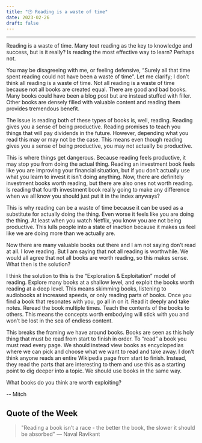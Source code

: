 ```yaml
---
title: "🕐 Reading is a waste of time"
date: 2023-02-26
draft: false
---
```


---

Reading is a waste of time. Many tout reading as the key to knowledge and success, but is it really? Is reading the most effective way to learn? Perhaps not.

You may be disagreeing with me, or feeling defensive, “Surely all that time spent reading could not have been a waste of time”. Let me clarify; I don’t think all reading is a waste of time. Not all reading is a waste of time because not all books are created equal. There are good and bad books. Many books could have been a blog post but are instead stuffed with filler. Other books are densely filled with valuable content and reading them provides tremendous benefit.

The issue is reading both of these types of books is, well, reading. Reading gives you a sense of being productive. Reading promises to teach you things that will pay dividends in the future. However, depending what you read this may or may not be the case. This means even though reading gives you a sense of being productive, you may not actually be productive.

This is where things get dangerous. Because reading feels productive, it may stop you from doing the actual thing. Reading an investment book feels like you are improving your financial situation, but if you don’t actually use what you learn to invest it isn’t doing anything. Now, there are definitely investment books worth reading, but there are also ones not worth reading. Is reading that fourth investment book really going to make any difference when we all know you should just put it in the index anyways?

This is why reading can be a waste of time because it can be used as a substitute for actually doing the thing. Even worse it feels like you are doing the thing. At least when you watch Netflix, you know you are not being productive. This lulls people into a state of inaction because it makes us feel like we are doing more than we actually are.

Now there are many valuable books out there and I am not saying don’t read at all. I love reading. But I am saying that not all reading is worthwhile. We would all agree that not all books are worth reading, so this makes sense. What then is the solution?

I think the solution to this is the “Exploration & Exploitation” model of reading. Explore many books at a shallow level, and exploit the books worth reading at a deep level. This means skimming books, listening to audiobooks at increased speeds, or only reading parts of books. Once you find a book that resonates with you, go all in on it. Read it deeply and take notes. Reread the book multiple times. Teach the contents of the books to others. This means the concepts worth embodying will stick with you and won’t be lost in the sea of endless content.

This breaks the framing we have around books. Books are seen as this holy thing that must be read from start to finish in order. To “read” a book you must read every page. We should instead view books as encyclopedias where we can pick and choose what we want to read and take away. I don’t think anyone reads an entire Wikipedia page from start to finish. Instead, they read the parts that are interesting to them and use this as a starting point to dig deeper into a topic. We should use books in the same way.

What books do you think are worth exploiting?

-- Mitch

## Quote of the Week

> "Reading a book isn’t a race - the better the book, the slower it should be absorbed" — Naval Ravikant
